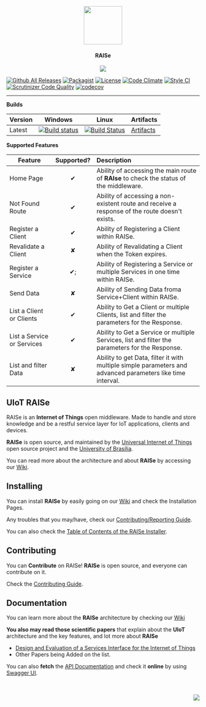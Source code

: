 <p align="center">
  <img src="http://imgur.com/iQU8c9L.png" width="100px"/>
  <h4 align="center">RAISe</h4>
  <p align="center">
    <img src="https://img.shields.io/badge/platform-macOS%20%7C%20Linux%20%7C%20Windows-lightgrey.svg"/>
  </p>
</p>

[![Github All Releases](https://img.shields.io/github/downloads/uiot/raise/total.svg)](https://github.com/uiot/raise/releases) [![Packagist](https://img.shields.io/packagist/v/uiot/raise.svg)](https://packagist.org/packages/uiot/raise) [![License](https://img.shields.io/badge/License-Apache%202.0-blue.svg)](https://opensource.org/licenses/Apache-2.0) [![Code Climate](https://codeclimate.com/github/UIoT/RAISe/badges/gpa.svg)](https://codeclimate.com/github/UIoT/RAISe) [![Style CI](https://styleci.io/repos/34536644/shield?style=flat)](https://styleci.io/repos/34536644/) [![Scrutinizer Code Quality](https://scrutinizer-ci.com/g/UIoT/RAISe/badges/quality-score.png?b=sbr)](https://scrutinizer-ci.com/g/UIoT/RAISe/?branch=sbr) [![codecov](https://codecov.io/gh/uiot/RAISe/branch/sbr/graph/badge.svg)](https://codecov.io/gh/uiot/RAISe)


<hr>

<b>Builds</b>

Version | Windows | Linux | Artifacts |
--------|---------|-------|-----------|
Latest  | [![Build status](https://ci.appveyor.com/api/projects/status/jjwmx9moinqrha2n?svg=true)](https://ci.appveyor.com/project/sant0ro/raise-askjk)   | [![Build Status](https://travis-ci.org/uiot/raise.svg?branch=sbr)](https://travis-ci.org/uiot/raise) | [Artifacts](https://ci.appveyor.com/project/sant0ro/raise-askjk/branch/sbr/artifacts) |

<b>Supported Features</b>

| Feature  |  Supported?   | Description  |
|----------|:-------------:|:-------------|
| Home Page |    &#10004;  |  Ability of accessing the main route of **RAIse** to check the status of the middleware. |
| Not Found Route |    &#10004;  |  Ability of accessing a non-existent route and receive a response of the route doesn't exists. |
| Register a Client |    &#10004;  |  Ability of Registering a Client within RAISe. |
| Revalidate a Client |    &#10008;  |  Ability of Revalidating a Client when the Token expires. |
| Register a Service |    &#10004;;  |  Ability of Registering a Service or multiple Services in one time within RAISe. |
| Send Data |    &#10008;  |  Ability of Sending Data froma  Service+Client within RAISe. |
| List a Client or Clients |    &#10004;  |  Ability to Get a Client or multiple Clients, list and filter the parameters for the Response. |
| List a Service or Services |    &#10004;  |  Ability to Get a Service or multiple Services, list and filter the parameters for the Response. |
| List and filter Data |    &#10008;  |  Ability to get Data, filter it with multiple simple parameters and advanced parameters like time interval. |

UIoT RAISe
----------

RAISe is an <b>Internet of Things</b> open middleware. Made to handle and store knowledge and be a restful service layer for IoT applications, clients and devices.

<b>RAISe</b> is open source, and maintained by the [Universal Internet of Things](https://uiot.org) open source project and the [University of Brasília](http://www.unb.br).

You can read more about the architecture and about <b>RAISe</b> by accessing our [Wiki](wiki).

Installing
----------

You can install <b>RAISe</b> by easily going on our [Wiki](wiki) and check the Installation Pages.

Any troubles that you may/have, check our [Contributing/Reporting Guide](CONTRIBUTING.md).

You can also check the [Table of Contents of the RAISe Installer](wiki/installer-reference).

Contributing
------------

You can <b>Contribute</b> on RAISe! <b>RAISe</b> is open source, and everyone can contribute on it.

Check the [Contributing Guide](CONTRIBUTING.md).

Documentation
-------------

You can learn more about the <b>RAISe</b> architecture by checking our [Wiki](wiki)

<b>You also may read those scientific papers</b> that explain about the <b>UIoT</b> architecture and the key features, and lot more about <b>RAISe</b>
* [Design and Evaluation of a Services Interface for the Internet of Things](http://dl.acm.org/citation.cfm?id=3023305)
* Other Papers being Added on the list.

You can also **fetch** the [API Documentation](docs/) and check it **online** by using [Swagger UI](http://docs.uiot.org/raise/).

<br>
<br>
<img align="right" src="http://3.bp.blogspot.com/_0oAS_01e8zM/SfEXdfGyQRI/AAAAAAAAAEI/D94K-PR5owU/s200/unb_logo.gif">
